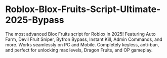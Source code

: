 # Roblox-Blox-Fruits-Script-Ultimate-2025-Bypass
The most advanced Blox Fruits script for Roblox in 2025! Featuring Auto Farm, Devil Fruit Sniper, Byfron Bypass, Instant Kill, Admin Commands, and more. Works seamlessly on PC and Mobile. Completely keyless, anti-ban, and perfect for unlocking max levels, Dragon Fruits, and OP gameplay.
